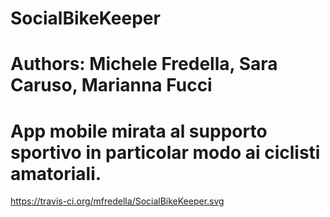 # SocialBikeKeeper
# Authors: Michele Fredella, Sara Caruso, Marianna Fucci
# App mobile mirata al supporto sportivo in particolar modo ai ciclisti amatoriali.

https://travis-ci.org/mfredella/SocialBikeKeeper.svg
